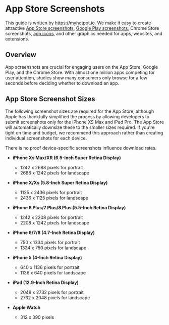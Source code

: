# App Store Screenshots
This guide is written by https://myhotpot.io. We make it easy to create attractive [App Store screenshots](https://myhotpot.io/templates/iphone_xs_max?s=github), [Google Play screenshots](https://myhotpot.io/templates/samsung_s9?s=github), Chrome Store screenshots, [app icons](https://myhotpot.io/templates/app_store_icon), and other graphics needed for apps, websites, and extensions.

## Overview
App screenshots are crucial for engaging users on the App Store, Google Play, and the Chrome Store. With almost one million apps competing for user attention, studies show many consumers only browse for a few seconds before deciding whether to download an app.

## App Store Screenshot Sizes

The following screenshot sizes are required for the App Store, although Apple has thankfully simplified the process by allowing developers to submit screenshots only for the iPhone XS Max and iPad Pro. The App Store will automatically downsize these to the smaller sizes required. If you're tight on time and budget, we recommend this approach rather than creating individual screenshots for each device.  
  
There is no proof device-specific screenshots influence download rates.

* **iPhone Xs Max/XR (6.5-Inch Super Retina Display)**
  * 1242 x 2688 pixels for portrait
  * 2688 x 1242 pixels for landscape

* **iPhone X/Xs (5.8-Inch Super Retina Display)**
  * 1125 x 2436 pixels for portrait
  * 2436 x 1125 pixels for landscape

* **iPhone 6 Plus/7 Plus/8 Plus (5.5-Inch Retina Display)**
  * 1242 x 2208 pixels for portrait
  * 2208 x 1242 pixels for landscape

* **iPhone 6/7/8 (4.7-Inch Retina Display)**
  * 750 x 1334 pixels for portrait
  * 1334 x 750 pixels for landscape

* **iPhone 5 (4-Inch Retina Display)**
  * 640 x 1136 pixels for portrait
  * 1136 x 640 pixels for landscape

* **iPad (12.9-Inch Retina Display)**
  * 2048 x 2732 pixels for portrait
  * 2732 x 2048 pixels for landscape

* **Apple Watch**
  * 312 x 390 pixels
